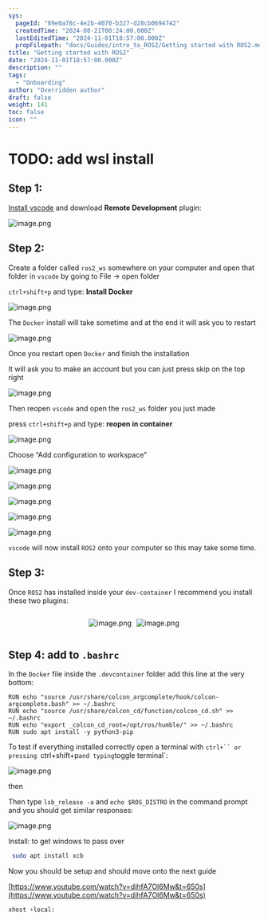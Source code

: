 ```yaml
---
sys:
  pageId: "89e0a78c-4e2b-4070-b327-d28cb0694742"
  createdTime: "2024-08-21T00:24:00.000Z"
  lastEditedTime: "2024-11-01T18:57:00.000Z"
  propFilepath: "docs/Guides/intro_to_ROS2/Getting started with ROS2.md"
title: "Getting started with ROS2"
date: "2024-11-01T18:57:00.000Z"
description: ""
tags:
  - "Onboarding"
author: "Overridden author"
draft: false
weight: 141
toc: false
icon: ""
---
```


# TODO: add wsl install

## Step 1:

[Install vscode](https://code.visualstudio.com/download) and download **Remote Development** plugin:

![image.png](https://prod-files-secure.s3.us-west-2.amazonaws.com/d518164a-d88e-44d1-a4ee-3adb3bd8bce0/efb52993-1881-4a40-b95e-6f020334f022/image.png?X-Amz-Algorithm=AWS4-HMAC-SHA256&X-Amz-Content-Sha256=UNSIGNED-PAYLOAD&X-Amz-Credential=ASIAZI2LB466UXHUHUY4%2F20250406%2Fus-west-2%2Fs3%2Faws4_request&X-Amz-Date=20250406T160816Z&X-Amz-Expires=3600&X-Amz-Security-Token=IQoJb3JpZ2luX2VjEM%2F%2F%2F%2F%2F%2F%2F%2F%2F%2F%2FwEaCXVzLXdlc3QtMiJHMEUCIGWPWIUXHopOG%2FEVk9hrdc0TnDUStYi9fuxs8eHgHrArAiEAsMTGfxK3gFfpPrZLAuvqYWLLvsZGZup9UMeKOCg1jR0q%2FwMISBAAGgw2Mzc0MjMxODM4MDUiDEOjX5qubPQfUaLh2yrcA1oD1C1eYJIofLOgk%2BlKM02A2QBDKLBw799u0ApEzEU0Eivgp41seM4jvFSSjgMhE3qaqKrKAxK6LzFTGvrMeEzJxPi3rAFxZOr2XsIlUkhP%2FK6jAU8HNnFyJ128IoH75mcUbj%2BWshIHW4%2F72mPdv38yxO3Vmcn%2BdG6GRWi%2BVMuNSUnQgsIJAII0PV6lG%2BvCdKoriA1L%2BOXOtDoGh0W66oka6KsAtMfW16jyHSl0ekACZ%2Fn9cCgIx%2BxD%2B0iUQ7HRzI6oV2eAoo3DVcvmus6C2dbnnXtx4Anec5jNEdpIynKZx0hKxg40TB%2FdFnISmo4dKFyBCCDb59%2Bo4z8SC4NkUeGic5FeDadh2sEGWE8ebCM35w1jnO27SQVIAGHKN88s77pk82r2W3V3Qf0gepcE7oa9GKH%2FkJArZrDjqwsMAQ3ubW6uA3xmXxfxQ2vKPmfpWcSF%2BkcqNmgChjuLdIeCX1mUXnOOV6QHVG7MFUNIPO6J1I40Z69LaHXTl50X9R2GkhTV%2FiXp%2BJAET4B%2FabWtZf0GRPv4trMQ9QktU6t0nG4KYEHVnBuqbKyzgl8TXlUlDiLxhjUkZlaGfC465OdpJez6x1V%2Bcjafo5tRfx%2B9PH4jSl58QuLTIECUgPGfMLmfyr8GOqUBHRJV7AyqjkaUjNASsL05S%2FO0imL7FYLGZKsRTvaG1OMH5AZDbNMW40axtAXZqv%2B%2BCBxt8tnkxitQvL3em0RP0D%2FrGEN0NpWepjzdEGzrcyMsgdNcAO4Lqutu9F1V0GIB66oZB%2FnOFicoxuTw9saOKNl10r3QclPsa1U8KS%2BzGZtFvH1b0zKox%2B30sDgC7jjDQFiUjK6TRx8Uu5f75B7gtwCGvx8%2B&X-Amz-Signature=e82f98d3aced98aee4042cc0e0d095d86e19ca52352691e0e6b5fc8dacb6af0e&X-Amz-SignedHeaders=host&x-id=GetObject)

## Step 2:

Create a folder called `ros2_ws` somewhere on your computer and open that folder in `vscode` by going to File → open folder 

`ctrl+shift+p` and type: **Install Docker**

![image.png](https://prod-files-secure.s3.us-west-2.amazonaws.com/d518164a-d88e-44d1-a4ee-3adb3bd8bce0/2269dc0e-1cd5-47ff-bceb-c04ad9b2eab0/image.png?X-Amz-Algorithm=AWS4-HMAC-SHA256&X-Amz-Content-Sha256=UNSIGNED-PAYLOAD&X-Amz-Credential=ASIAZI2LB466UXHUHUY4%2F20250406%2Fus-west-2%2Fs3%2Faws4_request&X-Amz-Date=20250406T160816Z&X-Amz-Expires=3600&X-Amz-Security-Token=IQoJb3JpZ2luX2VjEM%2F%2F%2F%2F%2F%2F%2F%2F%2F%2F%2FwEaCXVzLXdlc3QtMiJHMEUCIGWPWIUXHopOG%2FEVk9hrdc0TnDUStYi9fuxs8eHgHrArAiEAsMTGfxK3gFfpPrZLAuvqYWLLvsZGZup9UMeKOCg1jR0q%2FwMISBAAGgw2Mzc0MjMxODM4MDUiDEOjX5qubPQfUaLh2yrcA1oD1C1eYJIofLOgk%2BlKM02A2QBDKLBw799u0ApEzEU0Eivgp41seM4jvFSSjgMhE3qaqKrKAxK6LzFTGvrMeEzJxPi3rAFxZOr2XsIlUkhP%2FK6jAU8HNnFyJ128IoH75mcUbj%2BWshIHW4%2F72mPdv38yxO3Vmcn%2BdG6GRWi%2BVMuNSUnQgsIJAII0PV6lG%2BvCdKoriA1L%2BOXOtDoGh0W66oka6KsAtMfW16jyHSl0ekACZ%2Fn9cCgIx%2BxD%2B0iUQ7HRzI6oV2eAoo3DVcvmus6C2dbnnXtx4Anec5jNEdpIynKZx0hKxg40TB%2FdFnISmo4dKFyBCCDb59%2Bo4z8SC4NkUeGic5FeDadh2sEGWE8ebCM35w1jnO27SQVIAGHKN88s77pk82r2W3V3Qf0gepcE7oa9GKH%2FkJArZrDjqwsMAQ3ubW6uA3xmXxfxQ2vKPmfpWcSF%2BkcqNmgChjuLdIeCX1mUXnOOV6QHVG7MFUNIPO6J1I40Z69LaHXTl50X9R2GkhTV%2FiXp%2BJAET4B%2FabWtZf0GRPv4trMQ9QktU6t0nG4KYEHVnBuqbKyzgl8TXlUlDiLxhjUkZlaGfC465OdpJez6x1V%2Bcjafo5tRfx%2B9PH4jSl58QuLTIECUgPGfMLmfyr8GOqUBHRJV7AyqjkaUjNASsL05S%2FO0imL7FYLGZKsRTvaG1OMH5AZDbNMW40axtAXZqv%2B%2BCBxt8tnkxitQvL3em0RP0D%2FrGEN0NpWepjzdEGzrcyMsgdNcAO4Lqutu9F1V0GIB66oZB%2FnOFicoxuTw9saOKNl10r3QclPsa1U8KS%2BzGZtFvH1b0zKox%2B30sDgC7jjDQFiUjK6TRx8Uu5f75B7gtwCGvx8%2B&X-Amz-Signature=33da3c2cb3bf565e82a3e1573fd9e0a4a6eeb0847dab09242674e3438d56805a&X-Amz-SignedHeaders=host&x-id=GetObject)

The `Docker` install will take sometime and at the end it will ask you to restart

![image.png](https://prod-files-secure.s3.us-west-2.amazonaws.com/d518164a-d88e-44d1-a4ee-3adb3bd8bce0/ed233f78-be33-4b1f-b89c-9c346c0e961e/image.png?X-Amz-Algorithm=AWS4-HMAC-SHA256&X-Amz-Content-Sha256=UNSIGNED-PAYLOAD&X-Amz-Credential=ASIAZI2LB466UXHUHUY4%2F20250406%2Fus-west-2%2Fs3%2Faws4_request&X-Amz-Date=20250406T160816Z&X-Amz-Expires=3600&X-Amz-Security-Token=IQoJb3JpZ2luX2VjEM%2F%2F%2F%2F%2F%2F%2F%2F%2F%2F%2FwEaCXVzLXdlc3QtMiJHMEUCIGWPWIUXHopOG%2FEVk9hrdc0TnDUStYi9fuxs8eHgHrArAiEAsMTGfxK3gFfpPrZLAuvqYWLLvsZGZup9UMeKOCg1jR0q%2FwMISBAAGgw2Mzc0MjMxODM4MDUiDEOjX5qubPQfUaLh2yrcA1oD1C1eYJIofLOgk%2BlKM02A2QBDKLBw799u0ApEzEU0Eivgp41seM4jvFSSjgMhE3qaqKrKAxK6LzFTGvrMeEzJxPi3rAFxZOr2XsIlUkhP%2FK6jAU8HNnFyJ128IoH75mcUbj%2BWshIHW4%2F72mPdv38yxO3Vmcn%2BdG6GRWi%2BVMuNSUnQgsIJAII0PV6lG%2BvCdKoriA1L%2BOXOtDoGh0W66oka6KsAtMfW16jyHSl0ekACZ%2Fn9cCgIx%2BxD%2B0iUQ7HRzI6oV2eAoo3DVcvmus6C2dbnnXtx4Anec5jNEdpIynKZx0hKxg40TB%2FdFnISmo4dKFyBCCDb59%2Bo4z8SC4NkUeGic5FeDadh2sEGWE8ebCM35w1jnO27SQVIAGHKN88s77pk82r2W3V3Qf0gepcE7oa9GKH%2FkJArZrDjqwsMAQ3ubW6uA3xmXxfxQ2vKPmfpWcSF%2BkcqNmgChjuLdIeCX1mUXnOOV6QHVG7MFUNIPO6J1I40Z69LaHXTl50X9R2GkhTV%2FiXp%2BJAET4B%2FabWtZf0GRPv4trMQ9QktU6t0nG4KYEHVnBuqbKyzgl8TXlUlDiLxhjUkZlaGfC465OdpJez6x1V%2Bcjafo5tRfx%2B9PH4jSl58QuLTIECUgPGfMLmfyr8GOqUBHRJV7AyqjkaUjNASsL05S%2FO0imL7FYLGZKsRTvaG1OMH5AZDbNMW40axtAXZqv%2B%2BCBxt8tnkxitQvL3em0RP0D%2FrGEN0NpWepjzdEGzrcyMsgdNcAO4Lqutu9F1V0GIB66oZB%2FnOFicoxuTw9saOKNl10r3QclPsa1U8KS%2BzGZtFvH1b0zKox%2B30sDgC7jjDQFiUjK6TRx8Uu5f75B7gtwCGvx8%2B&X-Amz-Signature=64cab6bb6f5b92d2f03220d0defcb9b55e1880bb5648c7b96ca223d0b92d5f6c&X-Amz-SignedHeaders=host&x-id=GetObject)

Once you restart open `Docker` and finish the installation

It will ask you to make an account but you can just press skip on the top right

![image.png](https://prod-files-secure.s3.us-west-2.amazonaws.com/d518164a-d88e-44d1-a4ee-3adb3bd8bce0/21010ad9-1659-4fd9-9f59-9932a09b2a3d/image.png?X-Amz-Algorithm=AWS4-HMAC-SHA256&X-Amz-Content-Sha256=UNSIGNED-PAYLOAD&X-Amz-Credential=ASIAZI2LB466UXHUHUY4%2F20250406%2Fus-west-2%2Fs3%2Faws4_request&X-Amz-Date=20250406T160816Z&X-Amz-Expires=3600&X-Amz-Security-Token=IQoJb3JpZ2luX2VjEM%2F%2F%2F%2F%2F%2F%2F%2F%2F%2F%2FwEaCXVzLXdlc3QtMiJHMEUCIGWPWIUXHopOG%2FEVk9hrdc0TnDUStYi9fuxs8eHgHrArAiEAsMTGfxK3gFfpPrZLAuvqYWLLvsZGZup9UMeKOCg1jR0q%2FwMISBAAGgw2Mzc0MjMxODM4MDUiDEOjX5qubPQfUaLh2yrcA1oD1C1eYJIofLOgk%2BlKM02A2QBDKLBw799u0ApEzEU0Eivgp41seM4jvFSSjgMhE3qaqKrKAxK6LzFTGvrMeEzJxPi3rAFxZOr2XsIlUkhP%2FK6jAU8HNnFyJ128IoH75mcUbj%2BWshIHW4%2F72mPdv38yxO3Vmcn%2BdG6GRWi%2BVMuNSUnQgsIJAII0PV6lG%2BvCdKoriA1L%2BOXOtDoGh0W66oka6KsAtMfW16jyHSl0ekACZ%2Fn9cCgIx%2BxD%2B0iUQ7HRzI6oV2eAoo3DVcvmus6C2dbnnXtx4Anec5jNEdpIynKZx0hKxg40TB%2FdFnISmo4dKFyBCCDb59%2Bo4z8SC4NkUeGic5FeDadh2sEGWE8ebCM35w1jnO27SQVIAGHKN88s77pk82r2W3V3Qf0gepcE7oa9GKH%2FkJArZrDjqwsMAQ3ubW6uA3xmXxfxQ2vKPmfpWcSF%2BkcqNmgChjuLdIeCX1mUXnOOV6QHVG7MFUNIPO6J1I40Z69LaHXTl50X9R2GkhTV%2FiXp%2BJAET4B%2FabWtZf0GRPv4trMQ9QktU6t0nG4KYEHVnBuqbKyzgl8TXlUlDiLxhjUkZlaGfC465OdpJez6x1V%2Bcjafo5tRfx%2B9PH4jSl58QuLTIECUgPGfMLmfyr8GOqUBHRJV7AyqjkaUjNASsL05S%2FO0imL7FYLGZKsRTvaG1OMH5AZDbNMW40axtAXZqv%2B%2BCBxt8tnkxitQvL3em0RP0D%2FrGEN0NpWepjzdEGzrcyMsgdNcAO4Lqutu9F1V0GIB66oZB%2FnOFicoxuTw9saOKNl10r3QclPsa1U8KS%2BzGZtFvH1b0zKox%2B30sDgC7jjDQFiUjK6TRx8Uu5f75B7gtwCGvx8%2B&X-Amz-Signature=b6fbcf686a320b9b2e69d21546586c24bba567f53f06585b2b66e7d999cf531e&X-Amz-SignedHeaders=host&x-id=GetObject)

Then reopen `vscode` and open the `ros2_ws` folder you just made

press `ctrl+shift+p` and type: **reopen in container**

![image.png](https://prod-files-secure.s3.us-west-2.amazonaws.com/d518164a-d88e-44d1-a4ee-3adb3bd8bce0/4e93b8c2-41ad-488c-8095-c74205196118/image.png?X-Amz-Algorithm=AWS4-HMAC-SHA256&X-Amz-Content-Sha256=UNSIGNED-PAYLOAD&X-Amz-Credential=ASIAZI2LB466UXHUHUY4%2F20250406%2Fus-west-2%2Fs3%2Faws4_request&X-Amz-Date=20250406T160816Z&X-Amz-Expires=3600&X-Amz-Security-Token=IQoJb3JpZ2luX2VjEM%2F%2F%2F%2F%2F%2F%2F%2F%2F%2F%2FwEaCXVzLXdlc3QtMiJHMEUCIGWPWIUXHopOG%2FEVk9hrdc0TnDUStYi9fuxs8eHgHrArAiEAsMTGfxK3gFfpPrZLAuvqYWLLvsZGZup9UMeKOCg1jR0q%2FwMISBAAGgw2Mzc0MjMxODM4MDUiDEOjX5qubPQfUaLh2yrcA1oD1C1eYJIofLOgk%2BlKM02A2QBDKLBw799u0ApEzEU0Eivgp41seM4jvFSSjgMhE3qaqKrKAxK6LzFTGvrMeEzJxPi3rAFxZOr2XsIlUkhP%2FK6jAU8HNnFyJ128IoH75mcUbj%2BWshIHW4%2F72mPdv38yxO3Vmcn%2BdG6GRWi%2BVMuNSUnQgsIJAII0PV6lG%2BvCdKoriA1L%2BOXOtDoGh0W66oka6KsAtMfW16jyHSl0ekACZ%2Fn9cCgIx%2BxD%2B0iUQ7HRzI6oV2eAoo3DVcvmus6C2dbnnXtx4Anec5jNEdpIynKZx0hKxg40TB%2FdFnISmo4dKFyBCCDb59%2Bo4z8SC4NkUeGic5FeDadh2sEGWE8ebCM35w1jnO27SQVIAGHKN88s77pk82r2W3V3Qf0gepcE7oa9GKH%2FkJArZrDjqwsMAQ3ubW6uA3xmXxfxQ2vKPmfpWcSF%2BkcqNmgChjuLdIeCX1mUXnOOV6QHVG7MFUNIPO6J1I40Z69LaHXTl50X9R2GkhTV%2FiXp%2BJAET4B%2FabWtZf0GRPv4trMQ9QktU6t0nG4KYEHVnBuqbKyzgl8TXlUlDiLxhjUkZlaGfC465OdpJez6x1V%2Bcjafo5tRfx%2B9PH4jSl58QuLTIECUgPGfMLmfyr8GOqUBHRJV7AyqjkaUjNASsL05S%2FO0imL7FYLGZKsRTvaG1OMH5AZDbNMW40axtAXZqv%2B%2BCBxt8tnkxitQvL3em0RP0D%2FrGEN0NpWepjzdEGzrcyMsgdNcAO4Lqutu9F1V0GIB66oZB%2FnOFicoxuTw9saOKNl10r3QclPsa1U8KS%2BzGZtFvH1b0zKox%2B30sDgC7jjDQFiUjK6TRx8Uu5f75B7gtwCGvx8%2B&X-Amz-Signature=993f78775de05d92df82169c657c2b5d6123c85f9220ab0270bcf60576e50845&X-Amz-SignedHeaders=host&x-id=GetObject)

Choose “Add configuration to workspace”

![image.png](https://prod-files-secure.s3.us-west-2.amazonaws.com/d518164a-d88e-44d1-a4ee-3adb3bd8bce0/9560b282-5060-4989-ba37-97e7b2c22476/image.png?X-Amz-Algorithm=AWS4-HMAC-SHA256&X-Amz-Content-Sha256=UNSIGNED-PAYLOAD&X-Amz-Credential=ASIAZI2LB466UXHUHUY4%2F20250406%2Fus-west-2%2Fs3%2Faws4_request&X-Amz-Date=20250406T160816Z&X-Amz-Expires=3600&X-Amz-Security-Token=IQoJb3JpZ2luX2VjEM%2F%2F%2F%2F%2F%2F%2F%2F%2F%2F%2FwEaCXVzLXdlc3QtMiJHMEUCIGWPWIUXHopOG%2FEVk9hrdc0TnDUStYi9fuxs8eHgHrArAiEAsMTGfxK3gFfpPrZLAuvqYWLLvsZGZup9UMeKOCg1jR0q%2FwMISBAAGgw2Mzc0MjMxODM4MDUiDEOjX5qubPQfUaLh2yrcA1oD1C1eYJIofLOgk%2BlKM02A2QBDKLBw799u0ApEzEU0Eivgp41seM4jvFSSjgMhE3qaqKrKAxK6LzFTGvrMeEzJxPi3rAFxZOr2XsIlUkhP%2FK6jAU8HNnFyJ128IoH75mcUbj%2BWshIHW4%2F72mPdv38yxO3Vmcn%2BdG6GRWi%2BVMuNSUnQgsIJAII0PV6lG%2BvCdKoriA1L%2BOXOtDoGh0W66oka6KsAtMfW16jyHSl0ekACZ%2Fn9cCgIx%2BxD%2B0iUQ7HRzI6oV2eAoo3DVcvmus6C2dbnnXtx4Anec5jNEdpIynKZx0hKxg40TB%2FdFnISmo4dKFyBCCDb59%2Bo4z8SC4NkUeGic5FeDadh2sEGWE8ebCM35w1jnO27SQVIAGHKN88s77pk82r2W3V3Qf0gepcE7oa9GKH%2FkJArZrDjqwsMAQ3ubW6uA3xmXxfxQ2vKPmfpWcSF%2BkcqNmgChjuLdIeCX1mUXnOOV6QHVG7MFUNIPO6J1I40Z69LaHXTl50X9R2GkhTV%2FiXp%2BJAET4B%2FabWtZf0GRPv4trMQ9QktU6t0nG4KYEHVnBuqbKyzgl8TXlUlDiLxhjUkZlaGfC465OdpJez6x1V%2Bcjafo5tRfx%2B9PH4jSl58QuLTIECUgPGfMLmfyr8GOqUBHRJV7AyqjkaUjNASsL05S%2FO0imL7FYLGZKsRTvaG1OMH5AZDbNMW40axtAXZqv%2B%2BCBxt8tnkxitQvL3em0RP0D%2FrGEN0NpWepjzdEGzrcyMsgdNcAO4Lqutu9F1V0GIB66oZB%2FnOFicoxuTw9saOKNl10r3QclPsa1U8KS%2BzGZtFvH1b0zKox%2B30sDgC7jjDQFiUjK6TRx8Uu5f75B7gtwCGvx8%2B&X-Amz-Signature=6b267dad8a2081cc187e02290770cba00ca1da1f79125a970b05c8eb28e5c46a&X-Amz-SignedHeaders=host&x-id=GetObject)

![image.png](https://prod-files-secure.s3.us-west-2.amazonaws.com/d518164a-d88e-44d1-a4ee-3adb3bd8bce0/2ee63f81-886b-48e8-a553-dc6e5eac99e4/image.png?X-Amz-Algorithm=AWS4-HMAC-SHA256&X-Amz-Content-Sha256=UNSIGNED-PAYLOAD&X-Amz-Credential=ASIAZI2LB466UXHUHUY4%2F20250406%2Fus-west-2%2Fs3%2Faws4_request&X-Amz-Date=20250406T160816Z&X-Amz-Expires=3600&X-Amz-Security-Token=IQoJb3JpZ2luX2VjEM%2F%2F%2F%2F%2F%2F%2F%2F%2F%2F%2FwEaCXVzLXdlc3QtMiJHMEUCIGWPWIUXHopOG%2FEVk9hrdc0TnDUStYi9fuxs8eHgHrArAiEAsMTGfxK3gFfpPrZLAuvqYWLLvsZGZup9UMeKOCg1jR0q%2FwMISBAAGgw2Mzc0MjMxODM4MDUiDEOjX5qubPQfUaLh2yrcA1oD1C1eYJIofLOgk%2BlKM02A2QBDKLBw799u0ApEzEU0Eivgp41seM4jvFSSjgMhE3qaqKrKAxK6LzFTGvrMeEzJxPi3rAFxZOr2XsIlUkhP%2FK6jAU8HNnFyJ128IoH75mcUbj%2BWshIHW4%2F72mPdv38yxO3Vmcn%2BdG6GRWi%2BVMuNSUnQgsIJAII0PV6lG%2BvCdKoriA1L%2BOXOtDoGh0W66oka6KsAtMfW16jyHSl0ekACZ%2Fn9cCgIx%2BxD%2B0iUQ7HRzI6oV2eAoo3DVcvmus6C2dbnnXtx4Anec5jNEdpIynKZx0hKxg40TB%2FdFnISmo4dKFyBCCDb59%2Bo4z8SC4NkUeGic5FeDadh2sEGWE8ebCM35w1jnO27SQVIAGHKN88s77pk82r2W3V3Qf0gepcE7oa9GKH%2FkJArZrDjqwsMAQ3ubW6uA3xmXxfxQ2vKPmfpWcSF%2BkcqNmgChjuLdIeCX1mUXnOOV6QHVG7MFUNIPO6J1I40Z69LaHXTl50X9R2GkhTV%2FiXp%2BJAET4B%2FabWtZf0GRPv4trMQ9QktU6t0nG4KYEHVnBuqbKyzgl8TXlUlDiLxhjUkZlaGfC465OdpJez6x1V%2Bcjafo5tRfx%2B9PH4jSl58QuLTIECUgPGfMLmfyr8GOqUBHRJV7AyqjkaUjNASsL05S%2FO0imL7FYLGZKsRTvaG1OMH5AZDbNMW40axtAXZqv%2B%2BCBxt8tnkxitQvL3em0RP0D%2FrGEN0NpWepjzdEGzrcyMsgdNcAO4Lqutu9F1V0GIB66oZB%2FnOFicoxuTw9saOKNl10r3QclPsa1U8KS%2BzGZtFvH1b0zKox%2B30sDgC7jjDQFiUjK6TRx8Uu5f75B7gtwCGvx8%2B&X-Amz-Signature=6e4e1bc45cdb638db2976401b918598867061b4f21f56107408f76e75c1e15f0&X-Amz-SignedHeaders=host&x-id=GetObject)

![image.png](https://prod-files-secure.s3.us-west-2.amazonaws.com/d518164a-d88e-44d1-a4ee-3adb3bd8bce0/ae1580b2-b048-407e-aed9-b584224a7a04/image.png?X-Amz-Algorithm=AWS4-HMAC-SHA256&X-Amz-Content-Sha256=UNSIGNED-PAYLOAD&X-Amz-Credential=ASIAZI2LB466UXHUHUY4%2F20250406%2Fus-west-2%2Fs3%2Faws4_request&X-Amz-Date=20250406T160816Z&X-Amz-Expires=3600&X-Amz-Security-Token=IQoJb3JpZ2luX2VjEM%2F%2F%2F%2F%2F%2F%2F%2F%2F%2F%2FwEaCXVzLXdlc3QtMiJHMEUCIGWPWIUXHopOG%2FEVk9hrdc0TnDUStYi9fuxs8eHgHrArAiEAsMTGfxK3gFfpPrZLAuvqYWLLvsZGZup9UMeKOCg1jR0q%2FwMISBAAGgw2Mzc0MjMxODM4MDUiDEOjX5qubPQfUaLh2yrcA1oD1C1eYJIofLOgk%2BlKM02A2QBDKLBw799u0ApEzEU0Eivgp41seM4jvFSSjgMhE3qaqKrKAxK6LzFTGvrMeEzJxPi3rAFxZOr2XsIlUkhP%2FK6jAU8HNnFyJ128IoH75mcUbj%2BWshIHW4%2F72mPdv38yxO3Vmcn%2BdG6GRWi%2BVMuNSUnQgsIJAII0PV6lG%2BvCdKoriA1L%2BOXOtDoGh0W66oka6KsAtMfW16jyHSl0ekACZ%2Fn9cCgIx%2BxD%2B0iUQ7HRzI6oV2eAoo3DVcvmus6C2dbnnXtx4Anec5jNEdpIynKZx0hKxg40TB%2FdFnISmo4dKFyBCCDb59%2Bo4z8SC4NkUeGic5FeDadh2sEGWE8ebCM35w1jnO27SQVIAGHKN88s77pk82r2W3V3Qf0gepcE7oa9GKH%2FkJArZrDjqwsMAQ3ubW6uA3xmXxfxQ2vKPmfpWcSF%2BkcqNmgChjuLdIeCX1mUXnOOV6QHVG7MFUNIPO6J1I40Z69LaHXTl50X9R2GkhTV%2FiXp%2BJAET4B%2FabWtZf0GRPv4trMQ9QktU6t0nG4KYEHVnBuqbKyzgl8TXlUlDiLxhjUkZlaGfC465OdpJez6x1V%2Bcjafo5tRfx%2B9PH4jSl58QuLTIECUgPGfMLmfyr8GOqUBHRJV7AyqjkaUjNASsL05S%2FO0imL7FYLGZKsRTvaG1OMH5AZDbNMW40axtAXZqv%2B%2BCBxt8tnkxitQvL3em0RP0D%2FrGEN0NpWepjzdEGzrcyMsgdNcAO4Lqutu9F1V0GIB66oZB%2FnOFicoxuTw9saOKNl10r3QclPsa1U8KS%2BzGZtFvH1b0zKox%2B30sDgC7jjDQFiUjK6TRx8Uu5f75B7gtwCGvx8%2B&X-Amz-Signature=cb57a83f833894bd5894b46582e5b4b48ab70388e73d3f4223f72a5e36eddb86&X-Amz-SignedHeaders=host&x-id=GetObject)

![image.png](https://prod-files-secure.s3.us-west-2.amazonaws.com/d518164a-d88e-44d1-a4ee-3adb3bd8bce0/53255b28-f75e-430f-b9e3-c0ac8577e42b/image.png?X-Amz-Algorithm=AWS4-HMAC-SHA256&X-Amz-Content-Sha256=UNSIGNED-PAYLOAD&X-Amz-Credential=ASIAZI2LB466UXHUHUY4%2F20250406%2Fus-west-2%2Fs3%2Faws4_request&X-Amz-Date=20250406T160816Z&X-Amz-Expires=3600&X-Amz-Security-Token=IQoJb3JpZ2luX2VjEM%2F%2F%2F%2F%2F%2F%2F%2F%2F%2F%2FwEaCXVzLXdlc3QtMiJHMEUCIGWPWIUXHopOG%2FEVk9hrdc0TnDUStYi9fuxs8eHgHrArAiEAsMTGfxK3gFfpPrZLAuvqYWLLvsZGZup9UMeKOCg1jR0q%2FwMISBAAGgw2Mzc0MjMxODM4MDUiDEOjX5qubPQfUaLh2yrcA1oD1C1eYJIofLOgk%2BlKM02A2QBDKLBw799u0ApEzEU0Eivgp41seM4jvFSSjgMhE3qaqKrKAxK6LzFTGvrMeEzJxPi3rAFxZOr2XsIlUkhP%2FK6jAU8HNnFyJ128IoH75mcUbj%2BWshIHW4%2F72mPdv38yxO3Vmcn%2BdG6GRWi%2BVMuNSUnQgsIJAII0PV6lG%2BvCdKoriA1L%2BOXOtDoGh0W66oka6KsAtMfW16jyHSl0ekACZ%2Fn9cCgIx%2BxD%2B0iUQ7HRzI6oV2eAoo3DVcvmus6C2dbnnXtx4Anec5jNEdpIynKZx0hKxg40TB%2FdFnISmo4dKFyBCCDb59%2Bo4z8SC4NkUeGic5FeDadh2sEGWE8ebCM35w1jnO27SQVIAGHKN88s77pk82r2W3V3Qf0gepcE7oa9GKH%2FkJArZrDjqwsMAQ3ubW6uA3xmXxfxQ2vKPmfpWcSF%2BkcqNmgChjuLdIeCX1mUXnOOV6QHVG7MFUNIPO6J1I40Z69LaHXTl50X9R2GkhTV%2FiXp%2BJAET4B%2FabWtZf0GRPv4trMQ9QktU6t0nG4KYEHVnBuqbKyzgl8TXlUlDiLxhjUkZlaGfC465OdpJez6x1V%2Bcjafo5tRfx%2B9PH4jSl58QuLTIECUgPGfMLmfyr8GOqUBHRJV7AyqjkaUjNASsL05S%2FO0imL7FYLGZKsRTvaG1OMH5AZDbNMW40axtAXZqv%2B%2BCBxt8tnkxitQvL3em0RP0D%2FrGEN0NpWepjzdEGzrcyMsgdNcAO4Lqutu9F1V0GIB66oZB%2FnOFicoxuTw9saOKNl10r3QclPsa1U8KS%2BzGZtFvH1b0zKox%2B30sDgC7jjDQFiUjK6TRx8Uu5f75B7gtwCGvx8%2B&X-Amz-Signature=af78911620cb91b7ac4bf39a92f67e60bf6732e98f37aea99f56fe445dec3d1a&X-Amz-SignedHeaders=host&x-id=GetObject)

![image.png](https://prod-files-secure.s3.us-west-2.amazonaws.com/d518164a-d88e-44d1-a4ee-3adb3bd8bce0/7c562767-5af9-4ffb-97d1-327bcdf4ee00/image.png?X-Amz-Algorithm=AWS4-HMAC-SHA256&X-Amz-Content-Sha256=UNSIGNED-PAYLOAD&X-Amz-Credential=ASIAZI2LB466UXHUHUY4%2F20250406%2Fus-west-2%2Fs3%2Faws4_request&X-Amz-Date=20250406T160816Z&X-Amz-Expires=3600&X-Amz-Security-Token=IQoJb3JpZ2luX2VjEM%2F%2F%2F%2F%2F%2F%2F%2F%2F%2F%2FwEaCXVzLXdlc3QtMiJHMEUCIGWPWIUXHopOG%2FEVk9hrdc0TnDUStYi9fuxs8eHgHrArAiEAsMTGfxK3gFfpPrZLAuvqYWLLvsZGZup9UMeKOCg1jR0q%2FwMISBAAGgw2Mzc0MjMxODM4MDUiDEOjX5qubPQfUaLh2yrcA1oD1C1eYJIofLOgk%2BlKM02A2QBDKLBw799u0ApEzEU0Eivgp41seM4jvFSSjgMhE3qaqKrKAxK6LzFTGvrMeEzJxPi3rAFxZOr2XsIlUkhP%2FK6jAU8HNnFyJ128IoH75mcUbj%2BWshIHW4%2F72mPdv38yxO3Vmcn%2BdG6GRWi%2BVMuNSUnQgsIJAII0PV6lG%2BvCdKoriA1L%2BOXOtDoGh0W66oka6KsAtMfW16jyHSl0ekACZ%2Fn9cCgIx%2BxD%2B0iUQ7HRzI6oV2eAoo3DVcvmus6C2dbnnXtx4Anec5jNEdpIynKZx0hKxg40TB%2FdFnISmo4dKFyBCCDb59%2Bo4z8SC4NkUeGic5FeDadh2sEGWE8ebCM35w1jnO27SQVIAGHKN88s77pk82r2W3V3Qf0gepcE7oa9GKH%2FkJArZrDjqwsMAQ3ubW6uA3xmXxfxQ2vKPmfpWcSF%2BkcqNmgChjuLdIeCX1mUXnOOV6QHVG7MFUNIPO6J1I40Z69LaHXTl50X9R2GkhTV%2FiXp%2BJAET4B%2FabWtZf0GRPv4trMQ9QktU6t0nG4KYEHVnBuqbKyzgl8TXlUlDiLxhjUkZlaGfC465OdpJez6x1V%2Bcjafo5tRfx%2B9PH4jSl58QuLTIECUgPGfMLmfyr8GOqUBHRJV7AyqjkaUjNASsL05S%2FO0imL7FYLGZKsRTvaG1OMH5AZDbNMW40axtAXZqv%2B%2BCBxt8tnkxitQvL3em0RP0D%2FrGEN0NpWepjzdEGzrcyMsgdNcAO4Lqutu9F1V0GIB66oZB%2FnOFicoxuTw9saOKNl10r3QclPsa1U8KS%2BzGZtFvH1b0zKox%2B30sDgC7jjDQFiUjK6TRx8Uu5f75B7gtwCGvx8%2B&X-Amz-Signature=11c2d5e5a2c36b9bc17885144a3900037ad9960cd39ded7aa8b7a33c8fa793b8&X-Amz-SignedHeaders=host&x-id=GetObject)

`vscode` will now install `ROS2` onto your computer so this may take some time.

## Step 3:

Once `ROS2` has installed inside your `dev-container` I recommend you install these two plugins:

<div style="display: flex;flex-direction: row; column-gap:10px; max-width: 630px;justify-content: center;">
<div>

![image.png](https://prod-files-secure.s3.us-west-2.amazonaws.com/d518164a-d88e-44d1-a4ee-3adb3bd8bce0/3fc3d550-5a54-4ba1-ba6b-faa01cdb7369/image.png?X-Amz-Algorithm=AWS4-HMAC-SHA256&X-Amz-Content-Sha256=UNSIGNED-PAYLOAD&X-Amz-Credential=ASIAZI2LB466SK6EXCKZ%2F20250406%2Fus-west-2%2Fs3%2Faws4_request&X-Amz-Date=20250406T160820Z&X-Amz-Expires=3600&X-Amz-Security-Token=IQoJb3JpZ2luX2VjEM%2F%2F%2F%2F%2F%2F%2F%2F%2F%2F%2FwEaCXVzLXdlc3QtMiJHMEUCIQCrolZCDRafgk%2BVeeMV2JPsZ0oBV3rk%2BNK2or%2FaZwO34AIgRnSHXufXyLg90%2Ba%2BKS0%2FCYiR2gshTCyvC%2FpBdm2MPA0q%2FwMISBAAGgw2Mzc0MjMxODM4MDUiDIksDy3VjRfj%2BzfzmyrcA4Dx%2BtsJWgaBvp800XNqawxus7Luucz2wnuNruMzoAhvgLbNlBYU5sqDIMULJ0StCUYeRjQU9moPyUParkeMDD4yonS8EWgEE8Et07qCL3chFHFs0okb31UxR2lZrEVEIz%2FlPbqRtxateA66yznwgADw1ZjYn%2Bxa4ndr1ObmhUxnYDFjTrHt9dHsqMuF9wGNc4DZsQRbaf%2BSMxOlm1UWdJ1EF0Y2lVkFEvgVJGmOFlBD%2FUKw3gbc5AuUP3D51h7eyV7wKGTfXO3ave4YWt2m0Y33CU3GE8UAGwMbQbLVSqBUhcUXyB2JcLH8O2XO7Puo5Th6T3n1R2JVG4DChtgbzMCy1JsmCgTlSf2yNslBWqm7XlMoSxlyeq383rDRwBdngvX5beIocKM%2Fdxp%2FFOLpMa3oaw5RXtCRmJDilQ6TP2aSxJMFuOm0Ap9bW1z82IuQNl4a7%2FyfjDCaSGcPglmRBdH63zdKM6mSyZIPzYZpKTFUam0tkrumSmFiVKWI7EBKxN5SyWnEu7nvJO7eRT0Vv2xIee2LvUmTK90B3WyhWQN8TJXmrNm%2FQ9J0VCaJ2h6n6fTdh%2FdWMPas9SYt6ax9Ts2PzGVf1vdx7hNYdlsHtIBgz%2BEQ0U8zHPsncXlhMI6hyr8GOqUBk2kxqWLza1TJl1IWcj%2F8hfLlrWnoM9D1lcyVDddF%2FdPLDdQ60RKuzjx5PDOw2MeoxSKrpUKbNlRpxP8xrBSvj2kfjO9Z0PsXobo6HdnRjoTqX7NI0mSzjparZK6SnuIlX2775vPOu34wLv18MK7qVzN6UsAq0XTvc5ZOWlsxvpcln12oX4IuC5YsF2Xe%2Fz35dwuHmUjM7Crip1myNbHxjavPy8um&X-Amz-Signature=e1af0b0be89677fc501d32a125dbc07a39da438dc781f05172be471d81482fca&X-Amz-SignedHeaders=host&x-id=GetObject)

</div>
<div>

![image.png](https://prod-files-secure.s3.us-west-2.amazonaws.com/d518164a-d88e-44d1-a4ee-3adb3bd8bce0/d994cc66-13c2-4093-a5a3-f84cf4601a82/image.png?X-Amz-Algorithm=AWS4-HMAC-SHA256&X-Amz-Content-Sha256=UNSIGNED-PAYLOAD&X-Amz-Credential=ASIAZI2LB466R46DZPN6%2F20250406%2Fus-west-2%2Fs3%2Faws4_request&X-Amz-Date=20250406T160820Z&X-Amz-Expires=3600&X-Amz-Security-Token=IQoJb3JpZ2luX2VjEM%2F%2F%2F%2F%2F%2F%2F%2F%2F%2F%2FwEaCXVzLXdlc3QtMiJGMEQCIAwSuBC2cdPkxz8GrHCIgvNR4pJbNrUHP2FEOAhUq10eAiAtGwzc9qXP%2B9wFAvFcPVi%2BmAYB%2B3bQ1d35OLg2pLrdASr%2FAwhIEAAaDDYzNzQyMzE4MzgwNSIMvCW%2FdzEvU4TTJmyPKtwDmaP%2BRwj%2FtfbilONZd9HBpob8DcfYtrpTBO824AtGYEywX3LTAIfEmVnbrEgNLK3nXkCHVv9nbq8MI64z1vnYFqujXcNLAHvBnViHEkVHN3PNkPbi5cMcnQxeLmhd9napfXZUjPDbZy5WasvosC%2F7bI3qRcL0bXk3x%2BxcvTKzFgaom5WFf2BlZxRT7Ku9NeRiuDiolXgiFSnAM3pkXQkseNiHoG9vv6xdwdQ0iMMu1lOo5lLxuDjzyy7NQndumEFgzq7iF6NFOub%2B%2FXtJOFkWXivYWGLauH%2BwApH3VxS0hFca9hDwAd5SOYs%2B73V7PSvDWgiumKEhWJGaYsqoifd%2FtPEPQbnF01UX%2BZ9vwtHUX0dfH1cTtGkxkNFfUAOEIxCZEQLkYywlcFDM2aAK8WgGFBi9F3rq3hBVyIonNXW38%2BbScFEn4bAiu7aUikkd7cU3hhhaDCQhkjAwuW5xxPe7G1CzC6G%2Ft5x0UWzM7uTqoRODU5eXjebjdt34BB8nvwOEAYPat7zzXVvRN%2Bqt9uN%2F0FNn%2BgDrn4Lnce9CCaQ2iexUqkEPHNGsChnILhbaq31ZHyfedc%2BW5bP0zLiyZCi3pCblFTfTANFhqFF1p36Zz69s%2BLFi%2BynPiuKLzhIw4J%2FKvwY6pgEdws9WaJTsshi%2Bfi8SwKMNiRO4GG%2FNBFt9rUEVcNQw%2F2ueRGp%2FptRr%2FT4%2Bnxq%2BymQhJEUnioBklR9ITyQGX9TLfgO8PAvPrUMSbYIQi0OkAo7o56QVtBbMXC3yLDLPLhb00RGIBgG3MszAtB7Dn8CD2%2BjJKKM%2BkYh1nd7XAEXqmxtEFnld8Qf4Y2Re50xYKtbXoy55X1VWILnDoiOCa6fncttQeyh7&X-Amz-Signature=40128fd763d95c1a722e5008784fef7c1e24c26b357f792c7935f0a0cd88f456&X-Amz-SignedHeaders=host&x-id=GetObject)

</div>
</div>

## Step 4: add to `.bashrc`

In the `Docker` file inside the `.devcontainer` folder add this line at the very bottom: 

```docker
RUN echo "source /usr/share/colcon_argcomplete/hook/colcon-argcomplete.bash" >> ~/.bashrc
RUN echo "source /usr/share/colcon_cd/function/colcon_cd.sh" >> ~/.bashrc
RUN echo "export _colcon_cd_root=/opt/ros/humble/" >> ~/.bashrc
RUN sudo apt install -y python3-pip 
```

To test if everything installed correctly open a terminal with `ctrl+`` or pressing `ctrl+shift+p` and typing `toggle terminal`:

![image.png](https://prod-files-secure.s3.us-west-2.amazonaws.com/d518164a-d88e-44d1-a4ee-3adb3bd8bce0/6a4943d8-b04e-4c02-9a58-775f3384d1a5/image.png?X-Amz-Algorithm=AWS4-HMAC-SHA256&X-Amz-Content-Sha256=UNSIGNED-PAYLOAD&X-Amz-Credential=ASIAZI2LB466UXHUHUY4%2F20250406%2Fus-west-2%2Fs3%2Faws4_request&X-Amz-Date=20250406T160816Z&X-Amz-Expires=3600&X-Amz-Security-Token=IQoJb3JpZ2luX2VjEM%2F%2F%2F%2F%2F%2F%2F%2F%2F%2F%2FwEaCXVzLXdlc3QtMiJHMEUCIGWPWIUXHopOG%2FEVk9hrdc0TnDUStYi9fuxs8eHgHrArAiEAsMTGfxK3gFfpPrZLAuvqYWLLvsZGZup9UMeKOCg1jR0q%2FwMISBAAGgw2Mzc0MjMxODM4MDUiDEOjX5qubPQfUaLh2yrcA1oD1C1eYJIofLOgk%2BlKM02A2QBDKLBw799u0ApEzEU0Eivgp41seM4jvFSSjgMhE3qaqKrKAxK6LzFTGvrMeEzJxPi3rAFxZOr2XsIlUkhP%2FK6jAU8HNnFyJ128IoH75mcUbj%2BWshIHW4%2F72mPdv38yxO3Vmcn%2BdG6GRWi%2BVMuNSUnQgsIJAII0PV6lG%2BvCdKoriA1L%2BOXOtDoGh0W66oka6KsAtMfW16jyHSl0ekACZ%2Fn9cCgIx%2BxD%2B0iUQ7HRzI6oV2eAoo3DVcvmus6C2dbnnXtx4Anec5jNEdpIynKZx0hKxg40TB%2FdFnISmo4dKFyBCCDb59%2Bo4z8SC4NkUeGic5FeDadh2sEGWE8ebCM35w1jnO27SQVIAGHKN88s77pk82r2W3V3Qf0gepcE7oa9GKH%2FkJArZrDjqwsMAQ3ubW6uA3xmXxfxQ2vKPmfpWcSF%2BkcqNmgChjuLdIeCX1mUXnOOV6QHVG7MFUNIPO6J1I40Z69LaHXTl50X9R2GkhTV%2FiXp%2BJAET4B%2FabWtZf0GRPv4trMQ9QktU6t0nG4KYEHVnBuqbKyzgl8TXlUlDiLxhjUkZlaGfC465OdpJez6x1V%2Bcjafo5tRfx%2B9PH4jSl58QuLTIECUgPGfMLmfyr8GOqUBHRJV7AyqjkaUjNASsL05S%2FO0imL7FYLGZKsRTvaG1OMH5AZDbNMW40axtAXZqv%2B%2BCBxt8tnkxitQvL3em0RP0D%2FrGEN0NpWepjzdEGzrcyMsgdNcAO4Lqutu9F1V0GIB66oZB%2FnOFicoxuTw9saOKNl10r3QclPsa1U8KS%2BzGZtFvH1b0zKox%2B30sDgC7jjDQFiUjK6TRx8Uu5f75B7gtwCGvx8%2B&X-Amz-Signature=8768509d73c08fe5da70c7ba7f0017131ae641f9635a2082836a8f9c8fc53346&X-Amz-SignedHeaders=host&x-id=GetObject)

then 

Then type `lsb_release -a` and `echo $ROS_DISTRO` in the command prompt and you should get similar responses:

![image.png](https://prod-files-secure.s3.us-west-2.amazonaws.com/d518164a-d88e-44d1-a4ee-3adb3bd8bce0/3e635dec-a805-4e85-8b9e-d000e5b71a4e/image.png?X-Amz-Algorithm=AWS4-HMAC-SHA256&X-Amz-Content-Sha256=UNSIGNED-PAYLOAD&X-Amz-Credential=ASIAZI2LB466UXHUHUY4%2F20250406%2Fus-west-2%2Fs3%2Faws4_request&X-Amz-Date=20250406T160816Z&X-Amz-Expires=3600&X-Amz-Security-Token=IQoJb3JpZ2luX2VjEM%2F%2F%2F%2F%2F%2F%2F%2F%2F%2F%2FwEaCXVzLXdlc3QtMiJHMEUCIGWPWIUXHopOG%2FEVk9hrdc0TnDUStYi9fuxs8eHgHrArAiEAsMTGfxK3gFfpPrZLAuvqYWLLvsZGZup9UMeKOCg1jR0q%2FwMISBAAGgw2Mzc0MjMxODM4MDUiDEOjX5qubPQfUaLh2yrcA1oD1C1eYJIofLOgk%2BlKM02A2QBDKLBw799u0ApEzEU0Eivgp41seM4jvFSSjgMhE3qaqKrKAxK6LzFTGvrMeEzJxPi3rAFxZOr2XsIlUkhP%2FK6jAU8HNnFyJ128IoH75mcUbj%2BWshIHW4%2F72mPdv38yxO3Vmcn%2BdG6GRWi%2BVMuNSUnQgsIJAII0PV6lG%2BvCdKoriA1L%2BOXOtDoGh0W66oka6KsAtMfW16jyHSl0ekACZ%2Fn9cCgIx%2BxD%2B0iUQ7HRzI6oV2eAoo3DVcvmus6C2dbnnXtx4Anec5jNEdpIynKZx0hKxg40TB%2FdFnISmo4dKFyBCCDb59%2Bo4z8SC4NkUeGic5FeDadh2sEGWE8ebCM35w1jnO27SQVIAGHKN88s77pk82r2W3V3Qf0gepcE7oa9GKH%2FkJArZrDjqwsMAQ3ubW6uA3xmXxfxQ2vKPmfpWcSF%2BkcqNmgChjuLdIeCX1mUXnOOV6QHVG7MFUNIPO6J1I40Z69LaHXTl50X9R2GkhTV%2FiXp%2BJAET4B%2FabWtZf0GRPv4trMQ9QktU6t0nG4KYEHVnBuqbKyzgl8TXlUlDiLxhjUkZlaGfC465OdpJez6x1V%2Bcjafo5tRfx%2B9PH4jSl58QuLTIECUgPGfMLmfyr8GOqUBHRJV7AyqjkaUjNASsL05S%2FO0imL7FYLGZKsRTvaG1OMH5AZDbNMW40axtAXZqv%2B%2BCBxt8tnkxitQvL3em0RP0D%2FrGEN0NpWepjzdEGzrcyMsgdNcAO4Lqutu9F1V0GIB66oZB%2FnOFicoxuTw9saOKNl10r3QclPsa1U8KS%2BzGZtFvH1b0zKox%2B30sDgC7jjDQFiUjK6TRx8Uu5f75B7gtwCGvx8%2B&X-Amz-Signature=f92cc9d1f43c507641114acc7bf0a601ceebd7875bd46c3e986f7585614fbc00&X-Amz-SignedHeaders=host&x-id=GetObject)

Install:  to get windows to pass over

```bash
 sudo apt install xcb
```

Now you should be setup and should move onto the next guide 

[https://www.youtube.com/watch?v=dihfA7Ol6Mw&t=650s](https://www.youtube.com/watch?v=dihfA7Ol6Mw&t=650s)

```python
xhost +local:
```
